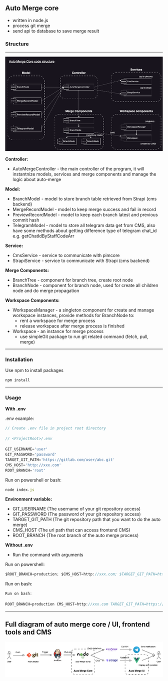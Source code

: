 ## Auto Merge core

- written in node.js
- process git merge
- send api to database to save merge result

### Structure

---

![automergecore_codestructure.png](./readmeSrc/automergecore_codestructure.png)

**Controller:**

- AutoMergeController - the main controller of the program, it will instantnize models, services and merge components and manage the logic about auto-merge

**Model:**

- BranchModel - model to store branch table retrieved from Strapi (cms backend)
- MergeRecordModel - model to keep merge success and fail in record
- PreviewRecordModel - model to keep each branch latest and previous commit hash
- TelegramModel - model to store all telegram data get from CMS, also have some methods about getting difference type of telegram chat_id e.g. getChatIdByStaffCodeArr

**Service:**

- CmsService - service to communicate with pimcore
- StrapiService - service to communicate with Strapi (cms backend)

**Merge Components:**

- BranchTree - component for branch tree, create root node
- BranchNode - component for branch node, used for create all children node and do merge propagation

**Workspace Components:**

- WorkspaceManager - a singleton component for create and manage workspace instances, provide methods for BranchNode to:
    - rent a workspace for merge process
    - release workspace after merge process is finished
- Workspace - an instance for merge process
    - use simpleGit package to run git related command (fetch, pull, merge)

---

### Installation

Use npm to install packages

```jsx
npm install
```

---

### Usage

**With .env**

.env example: 

```jsx
// Create .env file in project root directory

// <ProjectRoot>/.env

GIT_USERNAME='user'
GIT_PASSWORD='password'
TARGET_GIT_PATH='https://gitlab.com/user/abc.git'
CMS_HOST='http://xxx.com'
ROOT_BRANCH='root'
```

Run on powershell or bash:

```jsx
node index.js
```

**Environment variable:**

- GIT_USERNAME (The username of your git repository access)
- GIT_PASSWORD (The password of your git repository access)
- TARGET_GIT_PATH (The git repository path that you want to do the auto merge)
- CMS_HOST (The url path that can access frontend CMS)
- ROOT_BRANCH (The root branch of the auto merge process)

**Without .env**

- Run the command with arguments

Run on powershell:

```jsx
$ROOT_BRANCH=production; $CMS_HOST=http://xxx.com; $TARGET_GIT_PATH=https://gitlab.com/user/abc.git; $env:GIT_USERNAME=user; $env:GIT_PASSWORD='password'; node index.js
```

Run on bash:

```jsx
Run on bash:

ROOT_BRANCH=production CMS_HOST=http://xxx.com TARGET_GIT_PATH=https://gitlab.com/user/abc.git GIT_USERNAME=user GIT_PASSWORD=password node index.js
```

---

## Full diagram of auto merge core / UI, frontend tools and CMS

![full_diagram.png](./readmeSrc/full_diagram.png)